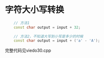 # 字符大小写转换

```c++
    // 方法1
    const char output = input + 32;
    
    // 方法2，不知道大写到小写是多少的时候
    const char output = input + ('a' - 'A');
```

完整代码见viedo30.cpp